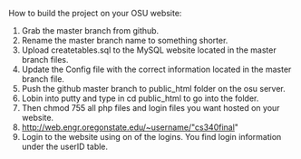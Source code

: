 How to build the project on your OSU website:

1. Grab the master branch from github.
2. Rename the master branch name to something shorter.
2. Upload createtables.sql to the MySQL website located in the master branch files.
3. Update the Config file with the correct information located in the master branch file.
4. Push the github master branch to public_html folder on the osu server.
5. Lobin into putty and type in cd public_html to go into the folder.
6. Then chmod 755 all php files and login files you want hosted on your website.
7. http://web.engr.oregonstate.edu/~username/"cs340final"
8. Login to the website using on of the logins. You find login information under the userID table.
